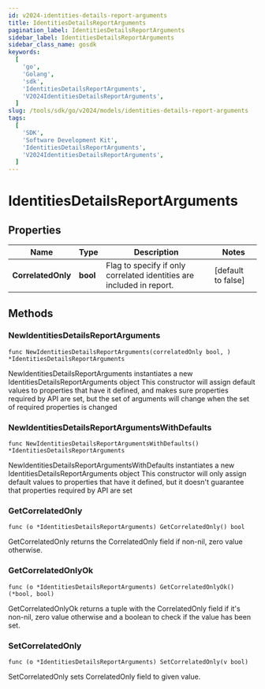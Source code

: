 ```yaml
---
id: v2024-identities-details-report-arguments
title: IdentitiesDetailsReportArguments
pagination_label: IdentitiesDetailsReportArguments
sidebar_label: IdentitiesDetailsReportArguments
sidebar_class_name: gosdk
keywords:
  [
    'go',
    'Golang',
    'sdk',
    'IdentitiesDetailsReportArguments',
    'V2024IdentitiesDetailsReportArguments',
  ]
slug: /tools/sdk/go/v2024/models/identities-details-report-arguments
tags:
  [
    'SDK',
    'Software Development Kit',
    'IdentitiesDetailsReportArguments',
    'V2024IdentitiesDetailsReportArguments',
  ]
---
```


# IdentitiesDetailsReportArguments

## Properties

| Name | Type | Description | Notes |
| --- | --- | --- | --- |
| **CorrelatedOnly** | **bool** | Flag to specify if only correlated identities are included in report. | [default to false] |

## Methods

### NewIdentitiesDetailsReportArguments

`func NewIdentitiesDetailsReportArguments(correlatedOnly bool, ) *IdentitiesDetailsReportArguments`

NewIdentitiesDetailsReportArguments instantiates a new IdentitiesDetailsReportArguments object This constructor will assign default values to properties that have it defined, and makes sure properties required by API are set, but the set of arguments will change when the set of required properties is changed

### NewIdentitiesDetailsReportArgumentsWithDefaults

`func NewIdentitiesDetailsReportArgumentsWithDefaults() *IdentitiesDetailsReportArguments`

NewIdentitiesDetailsReportArgumentsWithDefaults instantiates a new IdentitiesDetailsReportArguments object This constructor will only assign default values to properties that have it defined, but it doesn't guarantee that properties required by API are set

### GetCorrelatedOnly

`func (o *IdentitiesDetailsReportArguments) GetCorrelatedOnly() bool`

GetCorrelatedOnly returns the CorrelatedOnly field if non-nil, zero value otherwise.

### GetCorrelatedOnlyOk

`func (o *IdentitiesDetailsReportArguments) GetCorrelatedOnlyOk() (*bool, bool)`

GetCorrelatedOnlyOk returns a tuple with the CorrelatedOnly field if it's non-nil, zero value otherwise and a boolean to check if the value has been set.

### SetCorrelatedOnly

`func (o *IdentitiesDetailsReportArguments) SetCorrelatedOnly(v bool)`

SetCorrelatedOnly sets CorrelatedOnly field to given value.
